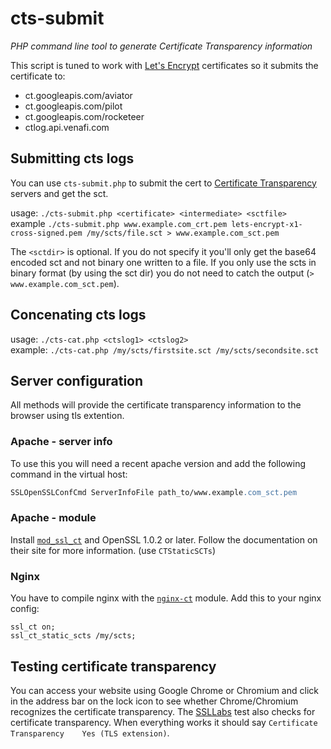 # cts-submit
*PHP command line tool to generate Certificate Transparency information*

This script is tuned to work with [Let's Encrypt](https://letsencrypt.org/) certificates so it submits the certificate to:
* ct.googleapis.com/aviator
* ct.googleapis.com/pilot
* ct.googleapis.com/rocketeer
* ctlog.api.venafi.com

## Submitting cts logs

You can use `cts-submit.php` to submit the cert to [Certificate Transparency](https://www.certificate-transparency.org/) servers and get the sct.

usage:  `./cts-submit.php <certificate> <intermediate> <sctfile>`  
example `./cts-submit.php www.example.com_crt.pem lets-encrypt-x1-cross-signed.pem /my/scts/file.sct > www.example.com_sct.pem`  

The `<sctdir>` is optional. If you do not specify it you'll only get the base64 encoded sct and not binary one written to a file.
If you only use the scts in binary format (by using the sct dir) you do not need to catch the output (`> www.example.com_sct.pem`).

## Concenating cts logs

usage: `./cts-cat.php <ctslog1> <ctslog2>`  
example: `./cts-cat.php /my/scts/firstsite.sct /my/scts/secondsite.sct`

## Server configuration

All methods will provide the certificate transparency information to the browser using tls extention.

### Apache - server info
To use this you will need a recent apache version and add the following command in the virtual host:

```apache
SSLOpenSSLConfCmd ServerInfoFile path_to/www.example.com_sct.pem
```

### Apache - module
Install [`mod_ssl_ct`](https://httpd.apache.org/docs/trunk/mod/mod_ssl_ct.html) and OpenSSL 1.0.2 or later. Follow the documentation on their site for more information. (use `CTStaticSCTs`)

### Nginx
You have to compile nginx with the [`nginx-ct`](https://github.com/grahamedgecombe/nginx-ct) module.
Add this to your nginx config:
```nginx
ssl_ct on;
ssl_ct_static_scts /my/scts;
```

## Testing certificate transparency

You can access your website using Google Chrome or Chromium and click in the address bar on the lock icon to see whether Chrome/Chromium recognizes the certificate transparency.
The [SSLLabs](https://www.ssllabs.com/ssltest/analyze.html) test also checks for certificate transparency. When everything works it should say `Certificate Transparency 	Yes (TLS extension)`.

